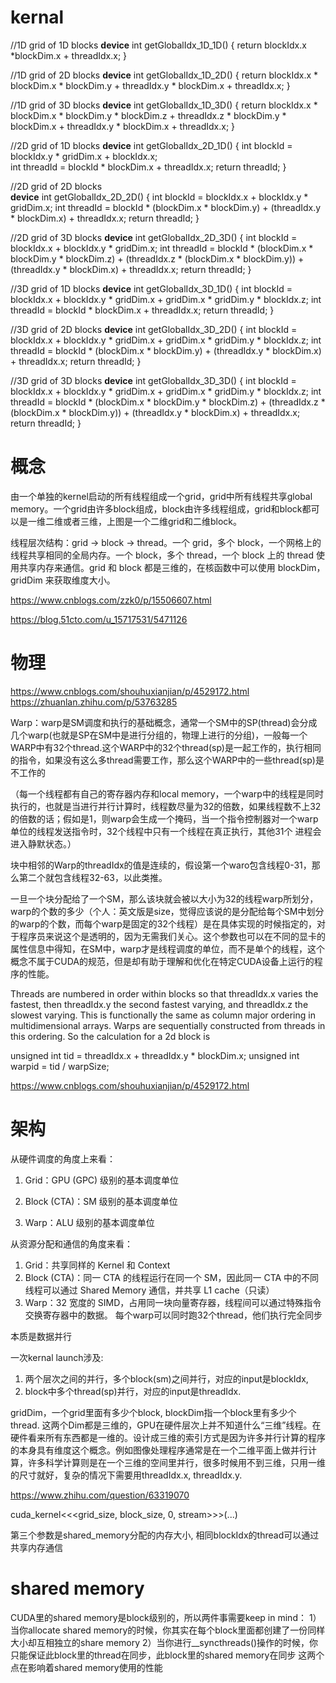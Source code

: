# kernal

//1D grid of 1D blocks
__device__ int getGlobalIdx_1D_1D()
{
	return blockIdx.x *blockDim.x + threadIdx.x;
}

//1D grid of 2D blocks
__device__ int getGlobalIdx_1D_2D()
{
	return blockIdx.x * blockDim.x * blockDim.y + threadIdx.y * blockDim.x + threadIdx.x;
}

//1D grid of 3D blocks
__device__ int getGlobalIdx_1D_3D()
{
	return blockIdx.x * blockDim.x * blockDim.y * blockDim.z 
	 + threadIdx.z * blockDim.y * blockDim.x + threadIdx.y * blockDim.x + threadIdx.x;
} 

//2D grid of 1D blocks 
__device__ int getGlobalIdx_2D_1D()
{
	int blockId   = blockIdx.y * gridDim.x + blockIdx.x;			 	
	int threadId = blockId * blockDim.x + threadIdx.x; 
	return threadId;
}

//2D grid of 2D blocks  
 __device__ int getGlobalIdx_2D_2D()
{
	int blockId = blockIdx.x + blockIdx.y * gridDim.x; 
	int threadId = blockId * (blockDim.x * blockDim.y) + (threadIdx.y * blockDim.x) + threadIdx.x;
	return threadId;
}

//2D grid of 3D blocks
__device__ int getGlobalIdx_2D_3D()
{
	int blockId = blockIdx.x 
			 + blockIdx.y * gridDim.x; 
	int threadId = blockId * (blockDim.x * blockDim.y * blockDim.z)
			   + (threadIdx.z * (blockDim.x * blockDim.y))
			   + (threadIdx.y * blockDim.x)
			   + threadIdx.x;
	return threadId;
} 

//3D grid of 1D blocks
__device__ int getGlobalIdx_3D_1D()
{
	int blockId = blockIdx.x 
			 + blockIdx.y * gridDim.x 
			 + gridDim.x * gridDim.y * blockIdx.z; 
	int threadId = blockId * blockDim.x + threadIdx.x;
	return threadId;
} 

//3D grid of 2D blocks
__device__ int getGlobalIdx_3D_2D()
{
	int blockId = blockIdx.x 
		         + blockIdx.y * gridDim.x 
			 + gridDim.x * gridDim.y * blockIdx.z; 
	int threadId = blockId * (blockDim.x * blockDim.y)
			  + (threadIdx.y * blockDim.x)
			  + threadIdx.x;
	return threadId;
}

//3D grid of 3D blocks
__device__ int getGlobalIdx_3D_3D()
{
	int blockId = blockIdx.x 
			 + blockIdx.y * gridDim.x 
			 + gridDim.x * gridDim.y * blockIdx.z; 
	int threadId = blockId * (blockDim.x * blockDim.y * blockDim.z)
			  + (threadIdx.z * (blockDim.x * blockDim.y))
			  + (threadIdx.y * blockDim.x)
			  + threadIdx.x;
	return threadId;
}


# 概念

由一个单独的kernel启动的所有线程组成一个grid，grid中所有线程共享global memory。一个grid由许多block组成，block由许多线程组成，grid和block都可以是一维二维或者三维，上图是一个二维grid和二维block。

线程层次结构：grid -> block -> thread。一个 grid，多个 block，一个网格上的线程共享相同的全局内存。一个 block，多个 thread，一个 block 上的 thread 使用共享内存来通信。grid 和 block 都是三维的，在核函数中可以使用 blockDim，gridDim 来获取维度大小。


https://www.cnblogs.com/zzk0/p/15506607.html

https://blog.51cto.com/u_15717531/5471126


# 物理



https://www.cnblogs.com/shouhuxianjian/p/4529172.html
https://zhuanlan.zhihu.com/p/53763285


Warp：warp是SM调度和执行的基础概念，通常一个SM中的SP(thread)会分成几个warp(也就是SP在SM中是进行分组的，物理上进行的分组)，一般每一个WARP中有32个thread.这个WARP中的32个thread(sp)是一起工作的，执行相同的指令，如果没有这么多thread需要工作，那么这个WARP中的一些thread(sp)是不工作的

（每一个线程都有自己的寄存器内存和local memory，一个warp中的线程是同时执行的，也就是当进行并行计算时，线程数尽量为32的倍数，如果线程数不上32的倍数的话；假如是1，则warp会生成一个掩码，当一个指令控制器对一个warp单位的线程发送指令时，32个线程中只有一个线程在真正执行，其他31个 进程会进入静默状态。）

块中相邻的Warp的threadIdx的值是连续的，假设第一个waro包含线程0-31，那么第二个就包含线程32-63，以此类推。


  一旦一个块分配给了一个SM，那么该块就会被以大小为32的线程warp所划分，warp的个数的多少（个人：英文版是size，觉得应该说的是分配给每个SM中划分的warp的个数，而每个warp是固定的32个线程）是在具体实现的时候指定的，对于程序员来说这个是透明的，因为无需我们关心。这个参数也可以在不同的显卡的属性信息中得知，在SM中，warp才是线程调度的单位，而不是单个的线程，这个概念不属于CUDA的规范，但是却有助于理解和优化在特定CUDA设备上运行的程序的性能。



Threads are numbered in order within blocks so that threadIdx.x varies the fastest, then threadIdx.y the second fastest varying, and threadIdx.z the slowest varying. This is functionally the same as column major ordering in multidimensional arrays. Warps are sequentially constructed from threads in this ordering. So the calculation for a 2d block is

unsigned int tid = threadIdx.x + threadIdx.y * blockDim.x;
unsigned int warpid = tid / warpSize;

https://www.cnblogs.com/shouhuxianjian/p/4529172.html

# 架构
从硬件调度的角度上来看：
1. Grid：GPU (GPC) 级别的基本调度单位

2. Block (CTA)：SM 级别的基本调度单位

3. Warp：ALU 级别的基本调度单位

从资源分配和通信的角度来看：
1. Grid：共享同样的 Kernel 和 Context
2. Block (CTA)：同一 CTA 的线程运行在同一个 SM，因此同一 CTA 中的不同线程可以通过 Shared Memory 通信，并共享 L1 cache（只读）
3. Warp：32 宽度的 SIMD，占用同一块向量寄存器，线程间可以通过特殊指令交换寄存器中的数据。 每个warp可以同时跑32个thread，他们执行完全同步




本质是数据并行

一次kernal launch涉及:
1. 两个层次之间的并行，多个block(sm)之间并行，对应的input是blockIdx, 
2. block中多个thread(sp)并行，对应的input是threadIdx.

gridDim，一个grid里面有多少个block, blockDim指一个block里有多少个thread.
这两个Dim都是三维的，GPU在硬件层次上并不知道什么“三维”线程。在硬件看来所有东西都是一维的。设计成三维的索引方式是因为许多并行计算的程序的本身具有维度这个概念。例如图像处理程序通常是在一个二维平面上做并行计算，许多科学计算则是在一个三维的空间里并行，很多时候用不到三维，只用一维的尺寸就好，复杂的情况下需要用threadIdx.x, threadIdx.y.

https://www.zhihu.com/question/63319070


cuda_kernel<<<grid_size, block_size, 0, stream>>>(...)

第三个参数是shared_memory分配的内存大小, 相同blockIdx的thread可以通过共享内存通信






# shared memory
CUDA里的shared memory是block级别的，所以两件事需要keep in mind：
1）当你allocate shared memory的时候，你其实在每个block里面都创建了一份同样大小却互相独立的share memory
2）当你进行__syncthreads()操作的时候，你只能保证此block里的thread在同步，此block里的shared memory在同步
这两个点在影响着shared memory使用的性能
